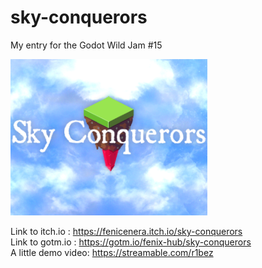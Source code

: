 # sky-conquerors
My entry for the Godot Wild Jam #15

![logo](./logo.png)

Link to itch.io : https://fenicenera.itch.io/sky-conquerors  
Link to gotm.io : https://gotm.io/fenix-hub/sky-conquerors  
A little demo video: https://streamable.com/r1bez  
